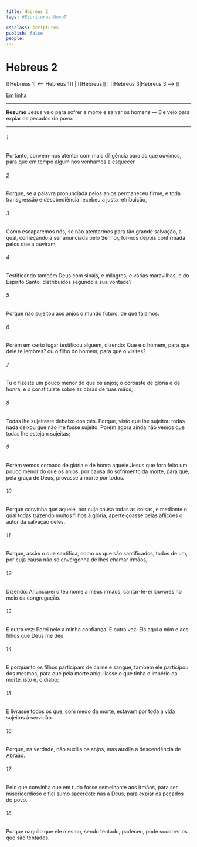 ```yaml
---
title: Hebreus 2
tags: #Escrituras\NovoT

cssclass: scriptures
publish: false
people:
---
```


# Hebreus 2
[[Hebreus 1| <-- Hebreus 1]] | [[Hebreus]] | [[Hebreus 3|Hebreus 3 --> ]]

[Em linha](https://churchofjesuschrist.org/study/scriptures/nt/heb/2?lang=por)

---
__Resumo__
Jesus veio para sofrer a morte e salvar os homens — Ele veio para expiar os pecados do povo.

---
###### 1 
Portanto, convém-nos atentar com mais diligência para as  que  ouvimos, para que em tempo algum nos venhamos a esquecer.

###### 2 
Porque, se a palavra pronunciada pelos anjos permaneceu firme, e toda transgressão e desobediência recebeu a justa retribuição,

###### 3 
Como escaparemos nós, se não atentarmos para  tão grande salvação, a qual, começando a ser anunciada pelo Senhor, foi-nos depois confirmada pelos que a ouviram,

###### 4 
Testificando também Deus com sinais, e milagres, e várias maravilhas, e  do Espírito Santo, distribuídos segundo a sua vontade?

###### 5 
Porque não sujeitou aos anjos o mundo futuro, de que  falamos.

###### 6 
Porém em certo lugar testificou alguém, dizendo: Que é o homem, para que dele te lembres? ou o filho do homem, para que o visites?

###### 7 
Tu o fizeste um pouco menor do que os anjos; o coroaste de glória e de honra, e o constituiste sobre as obras de tuas mãos;

###### 8 
Todas  lhe sujeitaste debaixo dos pés. Porque, visto que lhe sujeitou todas  nada deixou que não lhe fosse sujeito. Porém agora ainda não vemos que todas  lhe estejam sujeitas;

###### 9 
Porém vemos coroado de glória e de honra aquele Jesus que fora feito um pouco menor do que os anjos, por causa do sofrimento da morte, para que, pela graça de Deus, provasse a morte por todos.

###### 10 
Porque convinha que aquele, por cuja causa  todas as coisas, e mediante o qual todas  trazendo muitos filhos à glória, aperfeiçoasse pelas aflições o autor da salvação deles.

###### 11 
Porque, assim o que santifica, como os que são santificados, todos  de um, por cuja causa não se envergonha de lhes chamar irmãos,

###### 12 
Dizendo: Anunciarei o teu nome a meus irmãos, cantar-te-ei louvores no meio da congregação.

###### 13 
E outra vez: Porei nele a minha confiança. E outra vez: Eis aqui a mim e aos filhos que Deus me deu.

###### 14 
E porquanto os filhos participam de carne e sangue, também ele participou dos mesmos, para que pela morte aniquilasse o que tinha o império da morte, isto é, o diabo;

###### 15 
E livrasse todos os que, com medo da morte, estavam por toda a vida sujeitos à servidão.

###### 16 
Porque, na verdade, não auxilia os anjos, mas auxilia a descendência de Abraão.

###### 17 
Pelo que convinha que em tudo fosse semelhante aos irmãos, para ser misericordioso e fiel sumo sacerdote nas  a Deus, para expiar os pecados do povo.

###### 18 
Porque naquilo que ele mesmo, sendo tentado, padeceu, pode socorrer os que são tentados.

